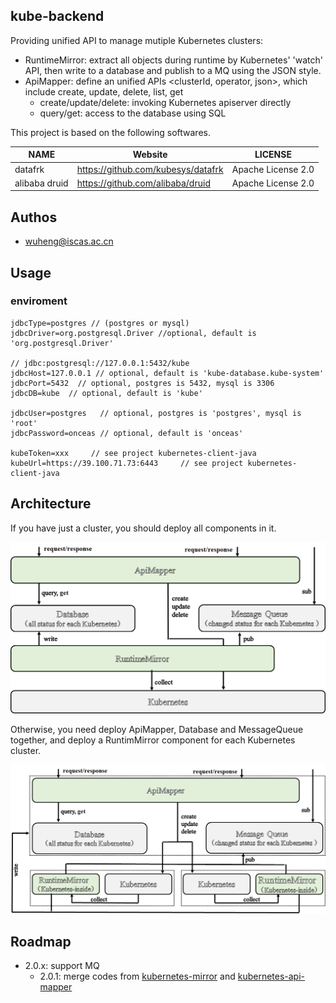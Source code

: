 ## kube-backend

Providing unified API to manage mutiple Kubernetes clusters:

- RuntimeMirror: extract all objects during runtime by Kubernetes' 'watch' API, then write to a database and publish to a MQ using the JSON style.
- ApiMapper: define an unified APIs <clusterId, operator, json>, which include create, update, delete, list, get
  - create/update/delete: invoking Kubernetes apiserver directly
  - query/get: access to the database using SQL  

This project is based on the following softwares.

|               NAME            |   Website                       |      LICENSE              | 
|-------------------------------|---------------------------------|---------------------------|
|     datafrk                   |  https://github.com/kubesys/datafrk              |  Apache License 2.0 |
|     alibaba druid             |  https://github.com/alibaba/druid                |  Apache License 2.0 |


## Authos

- wuheng@iscas.ac.cn

## Usage

### enviroment

```
jdbcType=postgres // (postgres or mysql)
jdbcDriver=org.postgresql.Driver //optional, default is 'org.postgresql.Driver'

// jdbc:postgresql://127.0.0.1:5432/kube
jdbcHost=127.0.0.1 // optional, default is 'kube-database.kube-system'
jdbcPort=5432  // optional, postgres is 5432, mysql is 3306
jdbcDB=kube  // optional, default is 'kube'

jdbcUser=postgres   // optional, postgres is 'postgres', mysql is 'root'
jdbcPassword=onceas // optional, default is 'onceas'

kubeToken=xxx     // see project kubernetes-client-java
kubeUrl=https://39.100.71.73:6443     // see project kubernetes-client-java
```

## Architecture

If you have just a cluster, you should deploy all components in it. 

![avatar](/docs/arch-single.png)

Otherwise, you need deploy ApiMapper, Database and MessageQueue together,
and deploy a RuntimMirror component for each Kubernetes cluster.

![avatar](/docs/arch-mutiple.png)

## Roadmap

- 2.0.x: support MQ
  - 2.0.1: merge codes from [kubernetes-mirror](https://github.com/syswu/kubernetes-mirror) and [kubernetes-api-mapper](https://github.com/syswu/kubernetes-api-mapper) 
